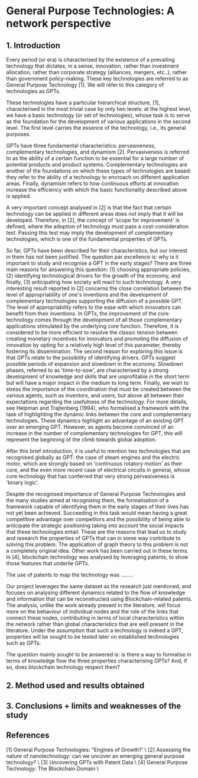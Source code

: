 # General Purpose Technologies: A network perspective
## 1. Introduction 

Every period (or era) is characterised by the existence of a prevailing technology that dictates, in a sense, innovation, rather than investment allocation, rather than corporate strategy (alliances, mergers, etc..), rather than government policy-making. These key technologies are referred to as General Purpose Technology [1]. We will refer to this category of technologies as GPTs.

These technologies have a particular hierarchical structure, [1], characterised in the most trivial case by only two levels: at the highest level,  we have a basic technology (or set of technologies), whose task is to serve as the foundation for the development of various applications in the second level. The first level carries the essence of the technology, i.e., its general purposes.

GPTs have three fundamental characteristics: pervasiveness, complementary technologies, and dynamism [2]. Pervasiveness is referred to as the ability of a certain function to be essential for a large number of potential products and product systems. Complementary technologies are another of the foundations on which these types of technologies are based: they refer to the ability of a technology to encroach on different application areas. Finally, dynamism refers to how continuous efforts at innovation increase the efficiency with which the basic functionality described above is applied.

A very important concept analysed in [2] is that the fact that certain technology can be applied in different areas does not imply that it will be developed. Therefore, in [2], the concept of 'scope for improvement' is defined, where the adoption of technology must pass a cost-consideration test. Passing this test may imply the development of complementary technologies, which is one of the fundamental properties of GPTs.

So far, GPTs have been described for their characteristics, but our interest in them has not been justified. The question par excellence is: why is it important to study and recognise a GPT in the early stages? There are three main reasons for answering this question: (1) choosing appropriate policies, (2) identifying technological drivers for the growth of the economy, and finally, (3) anticipating how society will react to such technology. A very interesting result reported in [2] concerns the close correlation between the level of appropriability of one's inventions and the development of complementary technologies supporting the diffusion of a possible GPT. The level of appropriability refers to the ease with which innovators can benefit from their inventions. In GPTs, the improvement of the core technology comes through the development of all those complementary applications stimulated by the underlying core function. Therefore, it is considered to be more efficient to resolve the classic tension between creating monetary incentives for innovators and promoting the diffusion of innovation by opting for a relatively high level of this parameter, thereby fostering its dissemination.
The second reason for exploring this issue is that GPTs relate to the possibility of identifying drivers. GPTs suggest possible periods of expansion and slowdown in the economy. Slowdown phases, referred to as 'time-to-sow', are characterised by a strong development of knowledge and skills that are unprofitable in the short term but will have a major impact in the medium to long term. Finally, we wish to stress the importance of the coordination that must be created between the various agents, such as inventors, and users, but above all between their expectations regarding the usefulness of the technology. For more details, see Helpman and Trajtenberg (1994), who formalised a framework with the task of highlighting the dynamic links between the core and complementary technologies. These dynamics highlight an advantage of an existing GPT over an emerging GPT. However, as agents become convinced of an increase in the number of complementary technologies for GPT, this will represent the beginning of the climb towards global adoption.

After this brief introduction, it is useful to mention two technologies that are recognised globally as GPT: the case of steam engines and the electric motor, which are strongly based on 'continuous rotatory motion' as their core, and the even more recent case of electrical circuits in general, whose core technology that has conferred that very strong pervasiveness is 'binary logic'.

Despite the recognised importance of General Purpose Technologies and the many studies aimed at recognising them, the formalisation of a framework capable of identifying them in the early stages of their lives has not yet been achieved. Succeeding in this task would mean having a great competitive advantage over competitors and the possibility of being able to anticipate the strategic positioning taking into account the social impacts that these technologies entail. These are the reasons that lead us to study and research the properties of GPTs that can in some way contribute to solving this problem. The application of graph theory to this problem is not a completely original idea. Other work has been carried out in these terms. In [4], blockchain technology was analysed by leveraging patents, to show those features that underlie GPTs.

The use of patents to map the technology was ........

Our project leverages the same dataset as the research just mentioned, and focuses on analysing different dynamics related to the flow of knowledge and information that can be reconstructed using Blockchain-related patents. The analysis, unlike the work already present in the literature, will focus more on the behaviour of individual nodes and the role of the links that connect these nodes, contributing in terms of local characteristics within the network rather than global characteristics that are well present in the literature. Under the assumption that such a technology is indeed a GPT, properties will be sought to be tested later on established technologies such as GPTs.

The question mainly sought to be answered is: is there a way to formalise in terms of knowledge flow the three properties characterising GPTs? And, if so, does blockchain technology respect them?



## 2. Method used and results obtained 

## 3. Conclusions + limits and weaknesses of the study




## References 

[1] General Purpose Technologies: "Engines of Growth?' \\
[2] Assessing the nature of nanotechnology: can we uncover an emerging general purpose technology? \\
[3] Uncovering GPTs with Patent Data \\
[4] General Purpose Technology: The Blockchain Domain \\
